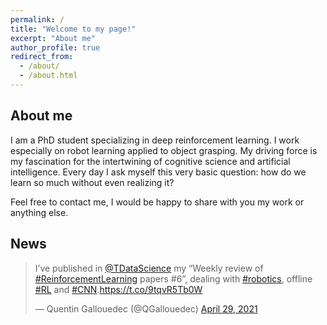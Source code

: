 ```yaml
---
permalink: /
title: "Welcome to my page!"
excerpt: "About me"
author_profile: true
redirect_from: 
  - /about/
  - /about.html
---
```



## About me

I am a PhD student specializing in deep reinforcement learning. I work especially on robot learning applied to object grasping. My driving force is my fascination for the intertwining of cognitive science and artificial intelligence. Every day I ask myself this very basic question: how do we learn so much without even realizing it?

Feel free to contact me, I would be happy to share with you my work or anything else.

## News

<blockquote class="twitter-tweet"><p lang="en" dir="ltr">I’ve published in <a href="https://twitter.com/TDataScience?ref_src=twsrc%5Etfw">@TDataScience</a> my “Weekly review of <a href="https://twitter.com/hashtag/ReinforcementLearning?src=hash&amp;ref_src=twsrc%5Etfw">#ReinforcementLearning</a> papers #6”, dealing with <a href="https://twitter.com/hashtag/robotics?src=hash&amp;ref_src=twsrc%5Etfw">#robotics</a>, offline <a href="https://twitter.com/hashtag/RL?src=hash&amp;ref_src=twsrc%5Etfw">#RL</a> and <a href="https://twitter.com/hashtag/CNN?src=hash&amp;ref_src=twsrc%5Etfw">#CNN</a>.<a href="https://t.co/9tqvR5Tb0W">https://t.co/9tqvR5Tb0W</a></p>&mdash; Quentin Gallouedec (@QGallouedec) <a href="https://twitter.com/QGallouedec/status/1387815316009459718?ref_src=twsrc%5Etfw">April 29, 2021</a></blockquote> <script async src="https://platform.twitter.com/widgets.js" charset="utf-8"></script>